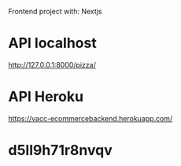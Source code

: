 Frontend project with:
Nextjs

# API localhost
http://127.0.0.1:8000/pizza/
# API Heroku
https://vacc-ecommercebackend.herokuapp.com/  
# d5ll9h71r8nvqv